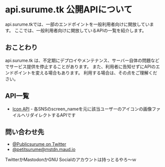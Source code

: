 # api.surume.tk 公開APIについて
api.surume.tkでは、一部のエンドポイントを一般利用者向けに開放しています。
ここでは、一般利用者向けに開放しているAPIの一覧を紹介します。

## おことわり
api.surume.tk は、不定期にデプロイやメンテナンス、サーバー自体の問題などでサービス提供を停止することがあります。
また、利用者に告知せずにAPIのエンドポイントを変える場合もあります。
利用する場合は、その点をご理解ください。

## API一覧

- [Icon API](icon-api.md) - 各SNSのscreen_nameを元に該当ユーザーのアイコンの画像ファイルへリダイレクトするAPIです

## 問い合わせ先

- [@Publicsurume on Twitter](https://twitter.com/publicsurume)
- [@petitsurume@mstdn.maud.io](https://mstdn.maud.io/@petitsurume)

TwitterかMastodonかGNU Socialのアカウントは持っとるやろ〜ｗ
